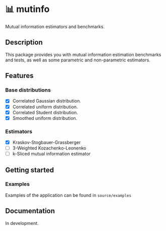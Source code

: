 # 📊 mutinfo
Mutual information estimators and benchmarks.

## Description
This package provides you with mutual information estimation benchmarks and tests,
as well as some parametric and non-parametric estimators.

## Features
### Base distributions

- [x] Correlated Gaussian distribution.
- [x] Correlated uniform distribution.
- [x] Correlated Student distribution.
- [x] Smoothed uniform distribution.

### Estimators

- [x] Kraskov-Stogbauer-Grassberger
- [ ] 3-Weighted Kozachenko-Leonenko
- [ ] k-Sliced mutual information estimator

## Getting started
### Examples
Examples of the application can be found in `source/examples`

## Documentation
In development.